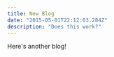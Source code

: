 ```yaml
---
title: New Blog
date: "2015-05-01T22:12:03.284Z"
description: "Does this work?"
---
```


Here's another blog!